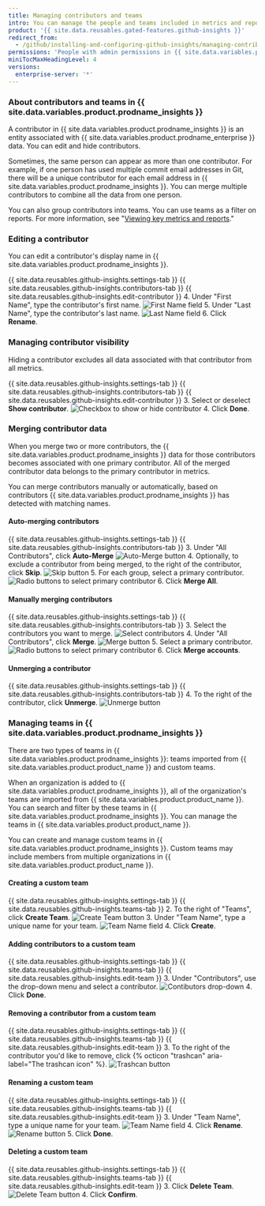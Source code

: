 ```yaml
---
title: Managing contributors and teams
intro: You can manage the people and teams included in metrics and reports.
product: '{{ site.data.reusables.gated-features.github-insights }}'
redirect_from:
  - /github/installing-and-configuring-github-insights/managing-contributors-and-teams
permissions: 'People with admin permissions in {{ site.data.variables.product.prodname_insights }} can manage contributors and teams.'
miniTocMaxHeadingLevel: 4
versions:
  enterprise-server: '*'
---
```


### About contributors and teams in {{ site.data.variables.product.prodname_insights }}

A contributor in {{ site.data.variables.product.prodname_insights }} is an entity associated with {{ site.data.variables.product.prodname_enterprise }} data. You can edit and hide contributors.

Sometimes, the same person can appear as more than one contributor. For example, if one person has used multiple commit email addresses in Git, there will be a unique contributor for each email address in {{ site.data.variables.product.prodname_insights }}. You can merge multiple contributors to combine all the data from one person.

You can also group contributors into teams. You can use teams as a filter on reports. For more information, see "[Viewing key metrics and reports](/insights/exploring-your-usage-of-github-enterprise/viewing-key-metrics-and-reports)."

### Editing a contributor

You can edit a contributor's display name in {{ site.data.variables.product.prodname_insights }}.

{{ site.data.reusables.github-insights.settings-tab }}
{{ site.data.reusables.github-insights.contributors-tab }}
{{ site.data.reusables.github-insights.edit-contributor }}
4. Under "First Name", type the contributor's first name. ![First Name field](/assets/images/help/insights/first-name.png)
5. Under "Last Name", type the contributor's last name. ![Last Name field](/assets/images/help/insights/last-name.png)
6. Click **Rename**.

### Managing contributor visibility

Hiding a contributor excludes all data associated with that contributor from all metrics.

{{ site.data.reusables.github-insights.settings-tab }}
{{ site.data.reusables.github-insights.contributors-tab }}
{{ site.data.reusables.github-insights.edit-contributor }}
3. Select or deselect **Show contributor**. ![Checkbox to show or hide contributor](/assets/images/help/insights/show-contributor.png)
4. Click **Done**.

### Merging contributor data

When you merge two or more contributors, the {{ site.data.variables.product.prodname_insights }} data for those contributors becomes associated with one primary contributor. All of the merged contributor data belongs to the primary contributor in metrics.

You can merge contributors manually or automatically, based on contributors {{ site.data.variables.product.prodname_insights }} has detected with matching names.

#### Auto-merging contributors

{{ site.data.reusables.github-insights.settings-tab }}
{{ site.data.reusables.github-insights.contributors-tab }}
3. Under "All Contributors", click **Auto-Merge** ![Auto-Merge button](/assets/images/help/insights/auto-merge.png)
4. Optionally, to exclude a contributor from being merged, to the right of the contributor, click **Skip**. ![Skip button](/assets/images/help/insights/skip-contributor.png)
5. For each group, select a primary contributor. ![Radio buttons to select primary contributor](/assets/images/help/insights/select-primary.png)
6. Click **Merge All**.

#### Manually merging contributors

{{ site.data.reusables.github-insights.settings-tab }}
{{ site.data.reusables.github-insights.contributors-tab }}
3. Select the contributors you want to merge. ![Select contributors](/assets/images/help/insights/select-contributors.png)
4. Under "All Contributors", click **Merge**. ![Merge button](/assets/images/help/insights/merge-button.png)
5. Select a primary contributor. ![Radio buttons to select primary contributor](/assets/images/help/insights/select-primary.png)
6. Click **Merge accounts**.

#### Unmerging a contributor

{{ site.data.reusables.github-insights.settings-tab }}
{{ site.data.reusables.github-insights.contributors-tab }}
4. To the right of the contributor, click **Unmerge**. ![Unmerge button](/assets/images/help/insights/unmerge-contributor.png)

### Managing teams in {{ site.data.variables.product.prodname_insights }}

There are two types of teams in {{ site.data.variables.product.prodname_insights }}: teams imported from {{ site.data.variables.product.product_name }} and custom teams.

When an organization is added to {{ site.data.variables.product.prodname_insights }}, all of the organization's teams are imported from {{ site.data.variables.product.product_name }}. You can search and filter by these teams in {{ site.data.variables.product.prodname_insights }}. You can manage the teams in {{ site.data.variables.product.product_name }}.

You can create and manage custom teams in {{ site.data.variables.product.prodname_insights }}. Custom teams may include members from multiple organizations in {{ site.data.variables.product.product_name }}.

#### Creating a custom team

{{ site.data.reusables.github-insights.settings-tab }}
{{ site.data.reusables.github-insights.teams-tab }}
2. To the right of "Teams", click **Create Team**. ![Create Team button](/assets/images/help/insights/create-team.png)
3. Under "Team Name", type a unique name for your team. ![Team Name field](/assets/images/help/insights/team-name.png)
4. Click **Create**.

#### Adding contributors to a custom team

{{ site.data.reusables.github-insights.settings-tab }}
{{ site.data.reusables.github-insights.teams-tab }}
{{ site.data.reusables.github-insights.edit-team }}
3. Under "Contributors", use the drop-down menu and select a contributor. ![Contibutors drop-down](/assets/images/help/insights/contributors-drop-down.png)
4. Click **Done**.

#### Removing a contributor from a custom team

{{ site.data.reusables.github-insights.settings-tab }}
{{ site.data.reusables.github-insights.teams-tab }}
{{ site.data.reusables.github-insights.edit-team }}
3. To the right of the contributor you'd like to remove, click {% octicon "trashcan" aria-label="The trashcan icon" %}. ![Trashcan button](/assets/images/help/insights/contributor-trashcan.png)

#### Renaming a custom team

{{ site.data.reusables.github-insights.settings-tab }}
{{ site.data.reusables.github-insights.teams-tab }}
{{ site.data.reusables.github-insights.edit-team }}
3. Under "Team Name", type a unique name for your team. ![Team Name field](/assets/images/help/insights/rename-team.png)
4. Click **Rename**. ![Rename button](/assets/images/help/insights/rename-button-team.png)
5. Click **Done**.

#### Deleting a custom team

{{ site.data.reusables.github-insights.settings-tab }}
{{ site.data.reusables.github-insights.teams-tab }}
{{ site.data.reusables.github-insights.edit-team }}
3. Click **Delete Team**. ![Delete Team button](/assets/images/help/insights/delete-team.png)
4. Click **Confirm**.

